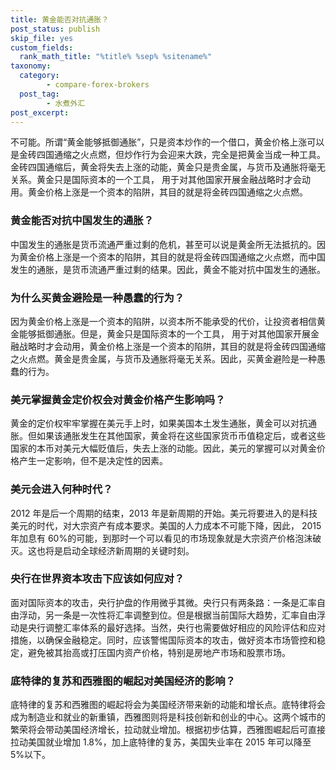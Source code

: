 ```yaml
---
title: 黄金能否对抗通胀？
post_status: publish
skip_file: yes
custom_fields:
  rank_math_title: "%title% %sep% %sitename%"
taxonomy:
  category:
        - compare-forex-brokers
  post_tag:
        - 水煮外汇
post_excerpt: 
---
```

不可能。所谓“黄金能够抵御通胀”，只是资本炒作的一个借口，黄金价格上涨可以是金砖四国通缩之火点燃，但炒作行为会迎来大跌，完全是把黄金当成一种工具。金砖四国通缩后，黄金将失去上涨的动能，黄金只是贵金属，与货币及通胀将毫无关系。黄金只是国际资本的一个工具， 用于对其他国家开展金融战略时才会动用。黄金价格上涨是一个资本的陷阱，其目的就是将金砖四国通缩之火点燃。

### 黄金能否对抗中国发生的通胀？

中国发生的通胀是货币流通严重过剩的危机，甚至可以说是黄金所无法抵抗的。因为黄金价格上涨是一个资本的陷阱，其目的就是将金砖四国通缩之火点燃，而中国发生的通胀，是货币流通严重过剩的结果。因此，黄金不能对抗中国发生的通胀。

### 为什么买黄金避险是一种愚蠢的行为？

因为黄金价格上涨是一个资本的陷阱，以资本所不能承受的代价，让投资者相信黄金能够抵御通胀。但是，黄金只是国际资本的一个工具， 用于对其他国家开展金融战略时才会动用，黄金价格上涨是一个资本的陷阱，其目的就是将金砖四国通缩之火点燃。黄金是贵金属，与货币及通胀将毫无关系。因此，买黄金避险是一种愚蠢的行为。

### 美元掌握黄金定价权会对黄金价格产生影响吗？

黄金的定价权牢牢掌握在美元手上时，如果美国本土发生通胀，黄金可以对抗通胀。但如果该通胀发生在其他国家，黄金将在这些国家货币币值稳定后，或者这些国家的本币对美元大幅贬值后，失去上涨的动能。因此，美元的掌握可以对黄金价格产生一定影响，但不是决定性的因素。

### 美元会进入何种时代？

2012 年是后一个周期的结束，2013 年是新周期的开始。美元将要进入的是科技美元的时代，对大宗资产有成本要求。美国的人力成本不可能下降，因此， 2015 年加息有 60%的可能，到那时一个可以看见的市场现象就是大宗资产价格泡沫破灭。这也将是启动全球经济新周期的关键时刻。

### 央行在世界资本攻击下应该如何应对？

面对国际资本的攻击，央行护盘的作用微乎其微。央行只有两条路：一条是汇率自由浮动，另一条是一次性将汇率调整到位。但是根据当前国际大趋势，汇率自由浮动是央行调整汇率体系的最好选择。当然，央行也需要做好相应的风险评估和应对措施，以确保金融稳定。同时，应该警惕国际资本的攻击，做好资本市场管控和稳定，避免被其抬高或打压国内资产价格，特别是房地产市场和股票市场。

### 底特律的复苏和西雅图的崛起对美国经济的影响？

底特律的复苏和西雅图的崛起将会为美国经济带来新的动能和增长点。底特律将会成为制造业和就业的新重镇，西雅图则将是科技创新和创业的中心。这两个城市的繁荣将会带动美国经济增长，拉动就业增加。根据初步估算，西雅图崛起后可直接拉动美国就业增加 1.8%，加上底特律的复苏，美国失业率在 2015 年可以降至 5%以下。